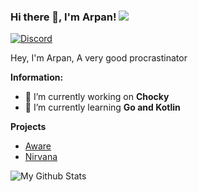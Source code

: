 ### Hi there 👋, I'm Arpan! ![](https://komarev.com/ghpvc/?username=ftpskid)
<!-- ![Discord](https://discord.c99.nl/widget/theme-3/836471571786104873.png) -->
<a href="https://discord.com/users/928535547184574495">
<img src="https://discord.c99.nl/widget/theme-3/928535547184574495.png" alt="Discord"/>
</a>

Hey, I'm Arpan, A very good procrastinator

 **Information:**

- 🔭 I’m currently working on  **Chocky**
- 🌱 I’m currently learning  **Go and Kotlin**

**Projects**

- [Aware](https://awarebot.pro/)
- [Nirvana](https://top.gg/bot/104468839005966396)

<img alt="My Github Stats" src="https://github-readme-stats.vercel.app/api?username=arpancodez&show_icons=true&hide_border=true&theme=tokyonight&count_private=true&hide=stars" />
